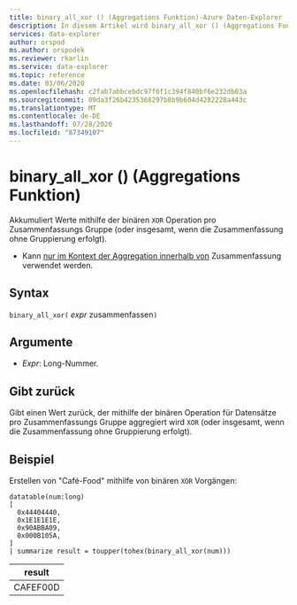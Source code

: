 ```yaml
---
title: binary_all_xor () (Aggregations Funktion)-Azure Daten-Explorer
description: In diesem Artikel wird binary_all_xor () (Aggregations Funktion) in Azure Daten-Explorer beschrieben.
services: data-explorer
author: orspod
ms.author: orspodek
ms.reviewer: rkarlin
ms.service: data-explorer
ms.topic: reference
ms.date: 03/06/2020
ms.openlocfilehash: c2fab7abbcebdc97f6f1c394f840bf6e232db03a
ms.sourcegitcommit: 09da3f26b4235368297b8b9b604d4282228a443c
ms.translationtype: MT
ms.contentlocale: de-DE
ms.lasthandoff: 07/28/2020
ms.locfileid: "87349107"
---
```

# <a name="binary_all_xor-aggregation-function"></a>binary_all_xor () (Aggregations Funktion)

Akkumuliert Werte mithilfe der binären `XOR` Operation pro Zusammenfassungs Gruppe (oder insgesamt, wenn die Zusammenfassung ohne Gruppierung erfolgt).

* Kann [nur im Kontext der Aggregation innerhalb von](summarizeoperator.md) Zusammenfassung verwendet werden.

## <a name="syntax"></a>Syntax

`binary_all_xor(` *expr* zusammenfassen`)`

## <a name="arguments"></a>Argumente

* *Expr*: Long-Nummer.

## <a name="returns"></a>Gibt zurück

Gibt einen Wert zurück, der mithilfe der binären Operation für Datensätze pro Zusammenfassungs Gruppe aggregiert wird `XOR` (oder insgesamt, wenn die Zusammenfassung ohne Gruppierung erfolgt).

## <a name="example"></a>Beispiel

Erstellen von "Café-Food" mithilfe von binären `XOR` Vorgängen:

<!-- csl: https://help.kusto.windows.net/Samples -->
```kusto
datatable(num:long)
[
  0x44404440,
  0x1E1E1E1E,
  0x90ABBA09,
  0x000B105A,
]
| summarize result = toupper(tohex(binary_all_xor(num)))
```

|result|
|---|
|CAFEF00D|

